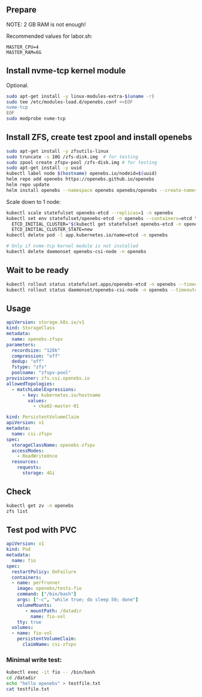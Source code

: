 ## Prepare

NOTE: 2 GB RAM is not enough!

Recommended values for labor.sh:
```
MASTER_CPU=4
MASTER_RAM=6G
```

## Install nvme-tcp kernel module

Optional.

```sh
sudo apt-get install -y linux-modules-extra-$(uname -r)
sudo tee /etc/modules-load.d/openebs.conf <<EOF
nvme-tcp
EOF
sudo modprobe nvme-tcp
```

## Install ZFS, create test zpool and install openebs 

```sh
sudo apt-get install -y zfsutils-linux
sudo truncate -s 10G /zfs-disk.img  # for testing
sudo zpool create zfspv-pool /zfs-disk.img # for testing
sudo apt-get install -y uuid
kubectl label node $(hostname) openebs.io/nodeid=$(uuid)
helm repo add openebs https://openebs.github.io/openebs
helm repo update
helm install openebs --namespace openebs openebs/openebs --create-namespace
```

Scale down to 1 node:

```sh
kubectl scale statefulset openebs-etcd --replicas=1 -n openebs
kubectl set env statefulset/openebs-etcd -n openebs --containers=etcd \
  ETCD_INITIAL_CLUSTER="$(kubectl get statefulset openebs-etcd -n openebs -o jsonpath='{.spec.template.spec.containers[?(@.name=="etcd")].env[?(@.name=="ETCD_INITIAL_CLUSTER")].value}' | cut -d, -f1)" \
  ETCD_INITIAL_CLUSTER_STATE=new
kubectl delete pod -l app.kubernetes.io/name=etcd -n openebs
```

```sh
# Only if nvme-tcp kernel module is not installed
kubectl delete daemonset openebs-csi-node -n openebs
```

## Wait to be ready

```sh
kubectl rollout status statefulset.apps/openebs-etcd -n openebs --timeout=3m
kubectl rollout status daemonset/openebs-csi-node -n openebs --timeout=3m # if not deleted
```

## Usage

```yaml
apiVersion: storage.k8s.io/v1
kind: StorageClass
metadata:
  name: openebs-zfspv
parameters:
  recordsize: "128k"
  compression: "off"
  dedup: "off"
  fstype: "zfs"
  poolname: "zfspv-pool"
provisioner: zfs.csi.openebs.io
allowedTopologies:
  - matchLabelExpressions:
      - key: kubernetes.io/hostname
        values:
          - cka02-master-01
```

```yaml
kind: PersistentVolumeClaim
apiVersion: v1
metadata:
  name: csi-zfspv
spec:
  storageClassName: openebs-zfspv
  accessModes:
    - ReadWriteOnce
  resources:
    requests:
      storage: 4Gi
```

## Check

```sh
kubectl get zv -n openebs
zfs list
```

## Test pod with PVC

```yaml
apiVersion: v1
kind: Pod
metadata:
  name: fio
spec:
  restartPolicy: OnFailure
  containers:
  - name: perfrunner
    image: openebs/tests-fio
    command: ["/bin/bash"]
    args: ["-c", "while true; do sleep 50; done"]
    volumeMounts:
       - mountPath: /datadir
         name: fio-vol
    tty: true
  volumes:
  - name: fio-vol
    persistentVolumeClaim:
      claimName: csi-zfspv
```

### Minimal write test:

```sh
kubectl exec -it fio -- /bin/bash
cd /datadir
echo "hello openebs" > testfile.txt
cat testfile.txt
```
